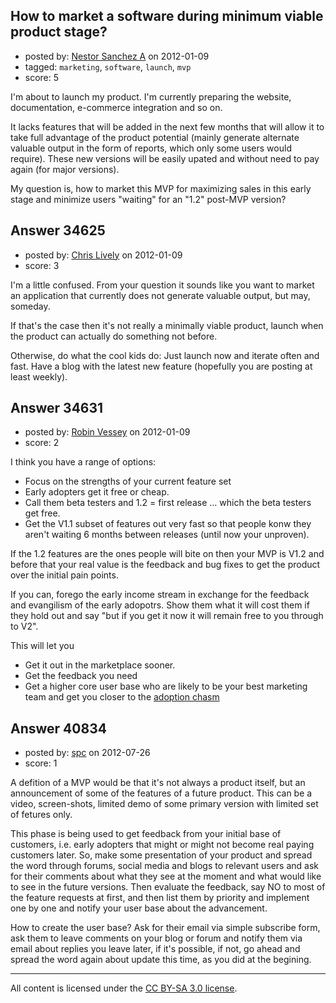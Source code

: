 ## How to market a software during minimum viable product stage?

- posted by: [Nestor Sanchez A](https://stackexchange.com/users/-1/1476-nestor-sanchez-a) on 2012-01-09
- tagged: `marketing`, `software`, `launch`, `mvp`
- score: 5

I'm about to launch my product.  I'm currently preparing the website, documentation, e-commerce integration and so on.

It lacks features that will be added in the next few months that will allow it to take full advantage of the product potential (mainly generate alternate valuable output in the form of reports, which only some users would require). These new versions will be easily upated and without need to pay again (for major versions).

My question is, how to market this MVP for maximizing sales in this early stage and minimize users "waiting" for an "1.2" post-MVP version?




## Answer 34625

- posted by: [Chris Lively](https://stackexchange.com/users/-1/1306-chris-lively) on 2012-01-09
- score: 3

I'm a little confused.  From your question it sounds like you want to market an application that currently does not generate valuable output, but may, someday.  

If that's the case then it's not really a minimally viable product, launch when the product can actually do something not before.  

Otherwise, do what the cool kids do: Just launch now and iterate often and fast.  Have a blog with the latest new feature (hopefully you are posting at least weekly).


## Answer 34631

- posted by: [Robin Vessey](https://stackexchange.com/users/-1/984-robin-vessey) on 2012-01-09
- score: 2

<p>I think you have a range of options:</p>

<ul>
<li>Focus on the strengths of your current feature set</li>
<li>Early adopters get it free or cheap.</li>
<li>Call them beta testers and 1.2 = first release ... which the beta testers get free.</li>
<li>Get the V1.1 subset of features out very fast so that people konw they aren't waiting 6 months between releases (until now your unproven).</li>
</ul>

<p>If the 1.2 features are the ones people will bite on then your MVP is V1.2 and before that your real value is the feedback and bug fixes to get the product over the initial pain points.</p>

<p>If you can, forego the early income stream in exchange for the feedback and evangilism of the early adopotrs. Show them what it will cost them if they hold out and say "but if you get it now it will remain free to you through to V2".</p>

<p>This will let you </p>

<ul>
<li>Get it out in the marketplace sooner.</li>
<li>Get the feedback you need </li>
<li>Get a higher core user base who are likely to be your best marketing team and get you closer to the <a href="http://en.wikipedia.org/wiki/Crossing_the_Chasm" rel="nofollow">adoption chasm</a></li>
</ul>



## Answer 40834

- posted by: [spc](https://stackexchange.com/users/-1/12943-spc) on 2012-07-26
- score: 1

A defition of a MVP would be that it's not always a product itself, but an announcement of some of the features of a future product. This can be a video, screen-shots, limited demo of some primary version with limited set of fetures only.

This phase is being used to get feedback from your initial base of customers, i.e. early adopters that might or might not become real paying customers later. So, make some presentation of your product and spread the word through forums, social media and blogs to relevant users and ask for their comments about what they see at the moment and what would like to see in the future versions. Then evaluate the feedback, say NO to most of the feature requests at first, and then list them by priority and implement one by one and notify your user base about the advancement. 

How to create the user base? Ask for their email via simple subscribe form, ask them to leave comments on your blog or forum and notify them via email about replies you leave later, if it's possible, if not, go ahead and spread the word again about update this time, as you did at the begining.



---

All content is licensed under the [CC BY-SA 3.0 license](https://creativecommons.org/licenses/by-sa/3.0/).
